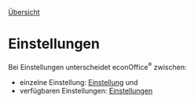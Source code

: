 [Übersicht](../)

# Einstellungen

Bei Einstellungen unterscheidet econOffice<sup>&reg;</sup> zwischen:

* einzelne Einstellung: [Einstellung](/settings/setting) und
* verfügbaren Einstellungen: [Einstellungen](/settings/settingList)